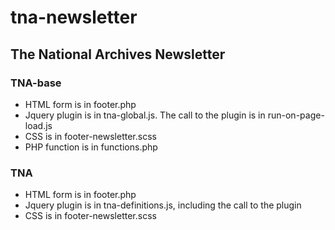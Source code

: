 # tna-newsletter

## The National Archives Newsletter 

### TNA-base
* HTML form is in footer.php
* Jquery plugin is in tna-global.js. The call to the plugin is in run-on-page-load.js
* CSS is in footer-newsletter.scss
* PHP function is in functions.php

### TNA
* HTML form is in footer.php
* Jquery plugin is in tna-definitions.js, including the call to the plugin
* CSS is in footer-newsletter.scss
